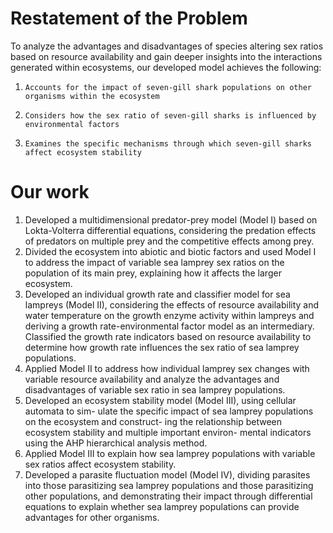 # Restatement of the Problem

To analyze the advantages and disadvantages of species altering sex ratios based on resource availability and gain deeper insights into the interactions generated within ecosystems, our developed model achieves the following:
1.     Accounts for the impact of seven-gill shark populations on other organisms within the ecosystem
2.     Considers how the sex ratio of seven-gill sharks is influenced by environmental factors
3.     Examines the specific mechanisms through which seven-gill sharks affect ecosystem stability

# Our work

1. Developed a multidimensional predator-prey model (Model I) based on Lokta-Volterra
differential equations, considering the predation effects of predators on multiple
prey and the competitive effects among prey.
2. Divided the ecosystem into abiotic and biotic factors and used Model I to address
the impact of variable sea lamprey sex ratios on the population of its main prey,
explaining how it affects the larger ecosystem.
3. Developed an individual growth rate and classifier model for sea lampreys (Model
II), considering the effects of resource availability and water temperature on the
growth enzyme activity within lampreys and deriving a growth rate-environmental
factor model as an intermediary. Classified the growth rate indicators based on
resource availability to determine how growth rate influences the sex ratio of sea
lamprey populations.
4. Applied Model II to address how individual lamprey sex changes with variable
resource availability and analyze the advantages and disadvantages of variable sex
ratio in sea lamprey populations.
5. Developed an ecosystem stability model (Model III), using cellular automata to sim-
ulate the specific impact of sea lamprey populations on the ecosystem and construct-
ing the relationship between ecosystem stability and multiple important environ-
mental indicators using the AHP hierarchical analysis method.
6. Applied Model III to explain how sea lamprey populations with variable sex ratios
affect ecosystem stability.
7. Developed a parasite fluctuation model (Model IV), dividing parasites into those
parasitizing sea lamprey populations and those parasitizing other populations, and
demonstrating their impact through differential equations to explain whether sea
lamprey populations can provide advantages for other organisms.
